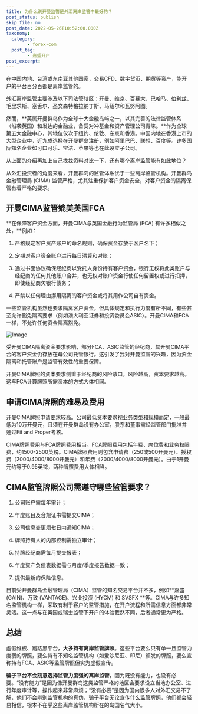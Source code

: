 ```yaml
---
title: 为什么说开曼监管是外汇离岸监管中最好的？
post_status: publish
skip_file: no
post_date: 2022-05-26T10:52:00.000Z
taxonomy:
  category:
        - forex-com
  post_tag:
        - 嘉盛开户
post_excerpt: 
---
```

在中国内地、台湾或东南亚其他国家，交易CFD、数字货币、期货等资产，能开户的平台百分百都是离岸监管的。

外汇离岸监管主要涉及以下司法管辖区：开曼、维京、百慕大、巴哈马、伯利兹、毛里求斯、塞舌尔、圣文森特格拉纳丁斯、马绍尔和瓦努阿图。

然而，**英属开曼群岛作为全球十大金融岛屿之一，以其完善的法律监管体系（沿袭英国）和发达的金融业，备受对冲基金和资产管理公司青睐。**作为全球第五大金融中心，其地位仅次于纽约、伦敦、东京和香港。中国内地在香港上市的大型企业中，近九成选择在开曼群岛注册，例如阿里巴巴、联想、百度等。许多国际知名企业如可口可乐、宝洁、苹果等也在此设立子公司。

从上面的介绍再加上自己找找资料对比一下，还有哪个离岸监管能有如此地位？

从外汇投资者的角度来看，开曼群岛的监管体系优于一些离岸监管机构。开曼群岛金融管理局 (CIMA) 监管严格，尤其注重保护客户资金安全，对客户资金的隔离保管有着严格的要求。

## 开曼CIMA监管媲美英国FCA

**在保障客户资金方面，开曼CIMA与英国金融行为监管局 (FCA) 有许多相似之处，**例如：

1. 严格规定客户资产账户的命名规则，确保资金存放于客户名下；

1. 定期对客户资金账户进行每日清算和对账；

1. 通过书面协议确保经纪商以受托人身份持有客户资金，银行无权将此类账户与经纪商的任何其他账户合并，也无权对账户资金行使任何留置权或进行扣押，即使经纪商欠银行债务；

1. 严禁以任何理由挪用隔离的客户资金或将其用作公司自有资金。

一些监管机构虽然也要求隔离客户资金，但具体规定和执行力度有所不同，有些甚至允许豁免隔离要求（例如澳大利亚证券和投资委员会ASIC）。开曼CIMA和FCA一样，不允许任何资金隔离豁免。

![Image](https://prod-files-secure.s3.us-west-2.amazonaws.com/39ed1227-6d7d-4570-be36-9ccd4a2c4241/bd849744-3fcb-4a37-8312-357962c8f065/image.png?X-Amz-Algorithm=AWS4-HMAC-SHA256&X-Amz-Content-Sha256=UNSIGNED-PAYLOAD&X-Amz-Credential=ASIAZI2LB466S32IVVKG%2F20250209%2Fus-west-2%2Fs3%2Faws4_request&X-Amz-Date=20250209T041343Z&X-Amz-Expires=3600&X-Amz-Security-Token=IQoJb3JpZ2luX2VjEIT%2F%2F%2F%2F%2F%2F%2F%2F%2F%2FwEaCXVzLXdlc3QtMiJGMEQCIBtHJTvmt7evPqTMdFDyFBRevhrvpXT7eFpU9N7GxDhbAiAemd8ekM%2FbaNoM128CNFv5kknJh0q0MXLaA23MzU78zSqIBAic%2F%2F%2F%2F%2F%2F%2F%2F%2F%2F8BEAAaDDYzNzQyMzE4MzgwNSIMNBXxgDfKgcToVgIXKtwD0xP3j7GoUTl8VtdybC8AVZbSppRynSoNB4vx00Z9SQaebWhcAa9NFXCyyjN4E0d69uTz5i6p9%2BJ8Okp42vILxwmaFEHhNg%2BwruZsXaSPdTp5tJOrRhJmgHkT1rajyWmH7ohQ8iZrPey9p0yp9qxZNPfNiQnkDPT1IhjlYOasDf0hrz8aNuxx7Jl3WI5cR5TXm6c4sA8SNlFss%2BD2%2BQXtAbUD92G4InShv%2BDbnvVz9In6MsO3lOui%2BPWhdDSoFOru97snEPviAi%2FcaCgzrlXoGKxf1Z5%2Fa5hmeNj4Upk1lI%2F26ugHziSok5yAc524xopO0BNONUvSlE2SslnxdyzdqYbvHAqd8M02ifMQUueHEYzi7TCz%2B%2FjJclI3ZgUG0aMWQbKE8YbysBVLX%2BojePJ1e%2B6I1d0ZpE8c2ZMarS6PEvPY1RnQRxRk5xEXL%2BE3dWtFl9UnFOK%2F%2FjQtX8iAC7QiGqnQUdLA1gFiner7cKyyxFE4Mt%2BG2Ui9kLMdRkseODNI%2Fc3ofn4y6y%2FEBR0Y73s9cB88P8FSWIolhdPaOddbt%2FxRFCdK8%2FxZvlkL10SJ1l%2BdNjt%2FFQKXQKyFVUyvaG%2FyMVSyjZe%2Fz1G%2FLIt4Lxi%2BvBcY2edylaGv4393u4Ew2r2gvQY6pgHoBvuibyicS5t%2F44qlyyecrN6cBvAjG4F4QpNKLVw9oCPjMBlxtO%2FmU8Oq6A6AnRCNuYzDyVttHskk8fEe5%2FPBKnO2rGcZ5Tbbj0wg383EnBX2eIDpr5VhOPL8zSq3DxytUF%2F2%2FvXXuBK4BZqGOJEBlGT74Quhi7yxNxJeeDwhDQpbAW5ORXihvj22%2FheIra1RJnkXgm9WXnk4ksglOwpWrc%2BCph%2FV&X-Amz-Signature=ae60ae653d705d32b5681a9959c23167a248b9cbd1680bd9482d2f57515c70f1&X-Amz-SignedHeaders=host&x-id=GetObject)

受开曼CIMA隔离资金要求影响，部分FCA、ASIC监管的经纪商，其开曼CIMA平台的客户资金仍存放在母公司托管银行。这引发了我对开曼监管的兴趣，因为资金隔离和托管账户是监管有效性的重要保障。

开曼CIMA牌照的资本要求侧重于经纪商的风险敞口，风险越高，资本要求越高。这与FCA计算牌照所需资本的方式大体相同。

## **申请CIMA牌照的难易及费用**

开曼CIMA牌照申请要求较高。公司最低资本要求视业务类型和规模而定，一般最低为10万开曼元，且须在开曼群岛设有办公室，股东和董事需经监管部门批准并通过Fit and Proper考核。

CIMA牌照费用与FCA牌照费用相当。FCA牌照费用包括年费、席位费和业务权限费，约1500-2500英镑。CIMA牌照费用则包含申请费（250或500开曼元）、授权费（2000/4000/8000开曼元）和年费（2000/4000/8000开曼元）。由于1开曼元约等于0.95英镑，两种牌照费用大体相当。

## CIMA监管牌照公司需遵守哪些监管要求？

1. 公司账户需每年审计；

1. 年度账目及合规证书需提交CIMA；

1. 公司信息变更须七日内通知CIMA；

1. 牌照持有人的内部控制需独立审计；

1. 持牌经纪商需每月提交报表；

1. 年度资产负债表数据需与月度/季度报告数据一致；

1. 提供最新的保险信息。

目前受开曼群岛金融管理局（CIMA）监管的知名交易平台并不多，例如**嘉盛 (GAIN)、万致 (VANTAGE)、兴业投资 (HYCM) 和 SVSFX **等。CIMA与许多知名监管机构一样，采取有利于客户的监管措施，在开户流程和所需信息方面都非常灵活。这一点与在英国或瑞士监管下开户的体验截然不同，后者通常更为严格。

## 总结

虚假维权、跑路黑平台，**大多持有离岸监管牌照**。这些平台要么只有单一且监管力度弱的牌照，要么持有不知名监管机构（如爱沙尼亚、印尼）颁发的牌照，要么宣称持有FCA、ASIC等监管牌照但实为虚假宣传。

**骗子平台不会刻意选择监管力度强的离岸监管**，因为既没有能力，也没有必要。“没有能力”是因为像开曼群岛这类监管严格的地区会要求设立当地办公室、进行年度审计等，操作起来非常麻烦；“没有必要”是因为国内很多人对外汇交易不了解，他们不会辨别监管机构的真伪，骗子平台无论宣传什么监管牌照，他们都会轻易相信，根本不在乎这些离岸监管机构所在的岛国名气大小。